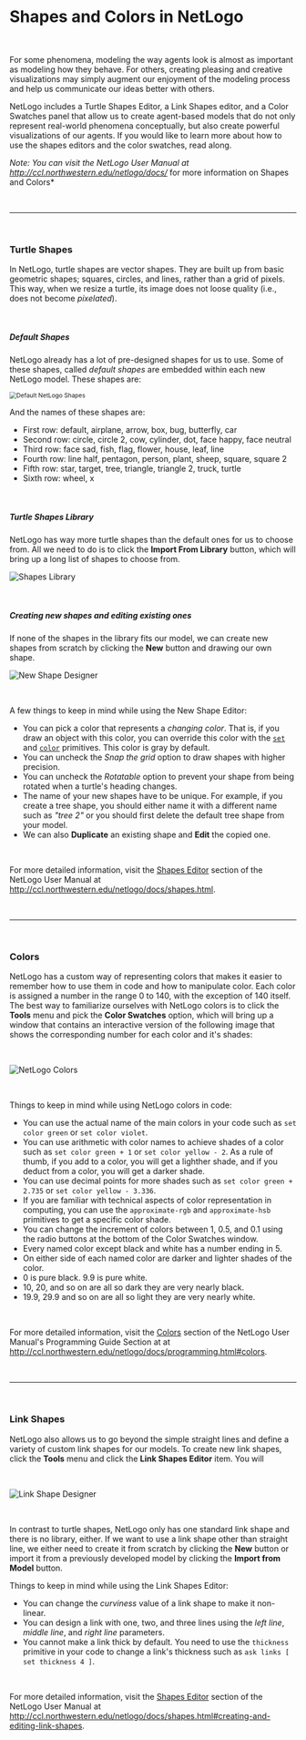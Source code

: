 # Shapes and Colors in NetLogo

&nbsp;

For some phenomena, modeling the way agents look is almost as important as modeling how they behave. For others, creating pleasing and creative visualizations may simply augment our enjoyment of the modeling process and help us communicate our ideas better with others. 



NetLogo includes a Turtle Shapes Editor, a Link Shapes editor, and a Color Swatches panel that allow us to create agent-based models that do not only represent real-world phenomena conceptually, but also create powerful visualizations of our agents. If you would like to learn more about how to use the shapes editors and the color swatches, read along.

*Note: You can visit the NetLogo User Manual at <a href="http://ccl.northwestern.edu/netlogo/docs/" target="_blank">http://ccl.northwestern.edu/netlogo/docs/</a>* for more information on Shapes and Colors*

&nbsp;

---

&nbsp;

### Turtle Shapes

In NetLogo, turtle shapes are vector shapes. They are built up from basic geometric shapes; squares, circles, and lines, rather than a grid of pixels. This way, when we resize a turtle, its image does not loose quality (i.e., does not become *pixelated*). 

&nbsp;

##### Default Shapes

NetLogo already has a lot of pre-designed shapes for us to use. Some of these shapes, called *default shapes* are embedded within each new NetLogo model. These shapes are:



<img src="http://ccl.northwestern.edu/netlogo/docs/images/shapes/shapes.gif" alt="Default NetLogo Shapes" style="zoom:75%;" />



And the names of these shapes are:

* First row: default, airplane, arrow, box, bug, butterfly, car
* Second row: circle, circle 2, cow, cylinder, dot, face happy, face neutral
* Third row: face sad, fish, flag, flower, house, leaf, line
* Fourth row: line half, pentagon, person, plant, sheep, square, square 2
* Fifth row: star, target, tree, triangle, triangle 2, truck, turtle
* Sixth row: wheel, x

&nbsp;

##### Turtle Shapes Library

NetLogo has way more turtle shapes than the default ones for us to choose from. All we need to do is to click the **Import From Library** button, which will bring up a long list of shapes to choose from. 



<img src="http://ccl.northwestern.edu/netlogo/docs/images/shapes/library.gif" alt="Shapes Library" />

&nbsp;

##### Creating new shapes and editing existing ones

If none of the shapes in the library fits our model, we can create new shapes from scratch by clicking the **New** button and drawing our own shape. 

![New Shape Designer](/static/articles/img/newshape.png)

&nbsp;

A few things to keep in mind while using the New Shape Editor:

* You can pick a color that represents a *changing color*. That is, if you draw an object with this color, you can override this color with the <a href="/primitive/set">`set`</a> and <a href="/primitive/color">`color`</a> primitives. This color is gray by default.
* You can uncheck the *Snap the grid* option to draw shapes with higher precision.
* You can uncheck the *Rotatable* option to prevent your shape from being rotated when a turtle's heading changes.
* The name of your new shapes have to be unique. For example, if you create a tree shape, you should either name it with a different name such as *"tree 2"* or you should first delete the default tree shape from your model.
* We can also **Duplicate** an existing shape and **Edit** the copied one. 



&nbsp;

For more detailed information, visit the <a href="http://ccl.northwestern.edu/netlogo/docs/shapes.html" target="_blank">Shapes Editor</a> section of the NetLogo User Manual at <a href="http://ccl.northwestern.edu/netlogo/docs/shapes.html" target="_blank">http://ccl.northwestern.edu/netlogo/docs/shapes.html</a>.

&nbsp;

---

&nbsp;

### Colors

NetLogo has a custom way of representing colors that makes it easier to remember how to use them in code and how to manipulate color. Each color is assigned a number in the range 0 to 140, with the exception of 140 itself. The best way to familiarize ourselves with NetLogo colors is to click the **Tools** menu and pick the **Color Swatches** option, which will bring up a window that contains an interactive version of the following image that shows the corresponding number for each color and it's shades:

&nbsp;

![NetLogo Colors](http://ccl.northwestern.edu/netlogo/docs/images/colors.jpg)

&nbsp;

Things to keep in mind while using NetLogo colors in code:

* You can use the actual name of the main colors in your code such as `set color green` or `set color violet`.
* You can use arithmetic with color names to achieve shades of a color such as `set color green + 1` or `set color yellow - 2`. As a rule of thumb, if you add to a color, you will get a lighther shade, and if you deduct from a color, you will get a darker shade.
* You can use decimal points for more shades such as `set color green + 2.735` or `set color yellow - 3.336`.
* If you are familiar with technical aspects of color representation in computing, you can use the `approximate-rgb` and `approximate-hsb` primitives to get a specific color shade. 
* You can change the increment of colors between 1, 0.5, and 0.1 using the radio buttons at the bottom of the Color Swatches window.
* Every named color except black and white has a number ending in 5.
* On either side of each named color are darker and lighter shades of the color.
* 0 is pure black. 9.9 is pure white.
* 10, 20, and so on are all so dark they are very nearly black.
* 19.9, 29.9 and so on are all so light they are very nearly white.

&nbsp;

For more detailed information, visit the <a href="http://ccl.northwestern.edu/netlogo/docs/programming.html#colors" target="_blank">Colors</a> section of the NetLogo User Manual's Programming Guide Section at at <a href="http://ccl.northwestern.edu/netlogo/docs/programming.html#colors" target="_blank">http://ccl.northwestern.edu/netlogo/docs/programming.html#colors</a>.

&nbsp;

---

&nbsp;

### Link Shapes

NetLogo also allows us to go beyond the simple straight lines and define a variety of custom link shapes for our models. To create new link shapes, click the **Tools** menu and click the **Link Shapes Editor** item. You will 

&nbsp;

![Link Shape Designer](/static/articles/img/linkshapes.png)

&nbsp;

In contrast to turtle shapes, NetLogo only has one standard link shape and there is no library, either. If we want to use a link shape other than straight line, we either need to create it from scratch by clicking the **New** button or import it from a previously developed model by clicking the **Import from Model** button.



Things to keep in mind while using the Link Shapes Editor:

* You can change the *curviness* value of a link shape to make it non-linear.
* You can design a link with one, two, and three lines using the *left line*, *middle line*, and *right line* parameters. 
* You cannot make a link thick by default. You need to use the `thickness` primitive in your code to change a link's thickness such as `ask links [ set thickness 4 ]`.

&nbsp;

For more detailed information, visit the <a href="http://ccl.northwestern.edu/netlogo/docs/shapes.html#creating-and-editing-link-shapes" target="_blank">Shapes Editor</a> section of the NetLogo User Manual at <a href="http://ccl.northwestern.edu/netlogo/docs/shapes.html#creating-and-editing-link-shapes" target="_blank">http://ccl.northwestern.edu/netlogo/docs/shapes.html#creating-and-editing-link-shapes</a>.

